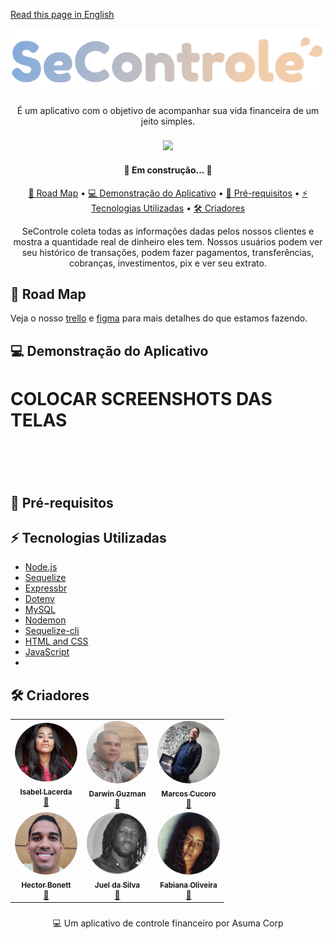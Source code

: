 [Read this page in English](https://github.com/bonettdreans/Desafio_Neon/blob/main/README.md)<br>


<div align='center'>
  <img src="https://github.com/bonettdreans/Desafio_Neon/blob/main/assets/img/logo.svg"/>
</div>



<p align='center'>É um aplicativo com o objetivo de acompanhar sua vida financeira de um jeito simples. </p>



###
<div align='center'>
  <a href='https://github.com/bonettdreans/Desafio_Neon/blob/main/license'><img src='https://img.shields.io/badge/license-MIT-green'></img></a>
</div>

<h4 align='center'> 🚧 Em construção... 🚧 </h4>


<p align='center'>
  <a href='#roadMap'>💫 Road Map</a> • 
  <a href='#appDemo'>💻 Demonstração do Aplicativo</a> • 
  <a href='#req'>🌚 Pré-requisitos</a> • 
  <a href='#techStack'>⚡️ Tecnologias Utilizadas</a> • 
  <a href='#creators'>🛠 Criadores</a> 
</p>

<p align='center'>SeControle coleta todas as informações dadas pelos nossos clientes e mostra a quantidade real de dinheiro eles tem.
Nossos usuários podem ver seu histórico de transações, podem fazer pagamentos, transferências, cobranças, investimentos, pix e ver seu extrato. </p>

<h2 title='#roadMap'>💫 Road Map</h2>
<p>Veja o nosso <a href='https://trello.com/invite/b/wQFMxIHm/9da9a90582b4cbd8fea63bc22165a3fa/kanban-template'>trello</a> 
e <a href='https://www.figma.com/file/3wh0x05etlZMCUfcJMRjwR/Desafio---TT-team-library?node-id=487%3A300'>figma</a> para mais detalhes do que estamos fazendo.</p>


<h2 title='#appDemo'>💻 Demonstração do Aplicativo</h2>
<h1>COLOCAR SCREENSHOTS DAS TELAS</h1>
<h1 align="center">
  <img alt="" title="#" src="" />
</h1>

<h2 title='req'>🌚 Pré-requisitos</h2>

<h2 title='#techStack'>⚡️ Tecnologias Utilizadas</h2>
<ul>
  <li><a href='https://nodejs.org/'>Node.js</a></li>
  <li><a href='https://sequelize.org/master/'>Sequelize</a></li>
  <li><a href='https://expressjs.com/pt-br/'>Expressbr</a></li>
  <li><a href='https://www.npmjs.com/package/dotenv'>Dotenv</a></li>
  <li><a href='https://www.npmjs.com/package/mysql2'>MySQL</a></li>
  <li><a href='https://www.npmjs.com/package/nodemon'>Nodemon</a></li>
  <li><a href='https://www.npmjs.com/package/sequelize-cli'>Sequelize-cli</a></li>
  <li><a href='https://html.com/'>HTML and CSS</a></li>
  <li><a href='https://www.javascript.com/'>JavaScript</a></li>
  <li><a href=''></a></li>
</ul>

<h2 title='creators'>🛠 Criadores</h2>


<div style="display: inline_block" align="center">
  <table>
    <tr>
      <td align="center"><a href="https://github.com/lacerdaisab"><img style="border-radius: 50%;" src="https://github.com/bonettdreans/Desafio_Neon/blob/main/assets/img/isabel.png" width="100px;" alt="Isa"/><br /><sub><b>Isabel Lacerda</b></sub></a><br /><a href="https://www.linkedin.com/in/lacerdaisab/" title="Linkedin">🚀</a>
      <td align="center"><a href="https://github.com/guzmandp"><img style="border-radius: 50%;" src="https://github.com/bonettdreans/Desafio_Neon/blob/main/assets/img/darwin.png" width="100px;" alt="Darwin"/><br /><sub><b>Darwin Guzman</b></sub></a><br /><a href="https://www.linkedin.com/in/darwin-guzm%C3%A1n-betancourt-985b4496/" title="Linkedin">🚀</a>
      <td align="center"><a href="https://github.com/MarcosCucoro"><img style="border-radius: 50%;" src="https://github.com/bonettdreans/Desafio_Neon/blob/main/assets/img/marcos.png" width="100px;" alt="Marcos"/><br /><sub><b>Marcos Cucoro</b></sub></a><br /><a href="https://www.linkedin.com/in/marcos-cucoro-15b23a95/" title="Linkedin">🚀</a>
    </tr>
    <tr>
      <td align="center"><a href="https://github.com/bonettdreans"><img style="border-radius: 50%;" src="https://github.com/bonettdreans/Desafio_Neon/blob/main/assets/img/hector.png" width="100px;" alt="Hector"/><br /><sub><b>Hector Bonett</b></sub></a><br /><a href="https://www.linkedin.com/in/h%C3%A9ctor-bonett-b61459223/" title="Linkedin">🚀</a>
      <td align="center"><a href="https://github.com/juel1986"><img style="border-radius: 50%;" src="https://github.com/bonettdreans/Desafio_Neon/blob/main/assets/img/juel.png" width="100px;" alt="Juel"/><br /><sub><b>Juel da Silva</b></sub></a><br /><a href="https://www.linkedin.com/in/juel-da-silva-60b7b1117/" title="Linkedin">🚀</a>
      <td align="center"><a href="https://github.com/Tavarina"><img style="border-radius: 50%;" src="https://github.com/bonettdreans/Desafio_Neon/blob/main/assets/img/fabiana.png" width="100px;" alt="Fabiana"/><br /><sub><b>Fabiana Oliveira</b></sub></a><br /><a href="https://www.linkedin.com/in/fabianaoli/" title="Linkedin">🚀</a>
    </tr>
  </table>
</div>

###
<p align='center'>💻 Um aplicativo de controle financeiro por Asuma Corp</p>
